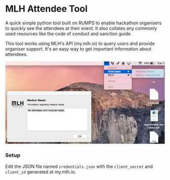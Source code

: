 # MLH Attendee Tool

A quick simple python tool built on RUMPS to enable hackathon organisers to quickly see the attendees at their event. It also collates any commonly used resources like the code of conduct and sanction guide.

This tool works using MLH's API (my.mlh.io) to query users and provide organiser support. It's an easy way to get important information about attendees.

![alt tag](screenshot.png)


### Setup

Edit the JSON file named `credentials.json` with the `client_secret` and `client_id` generated at my.mlh.io.
